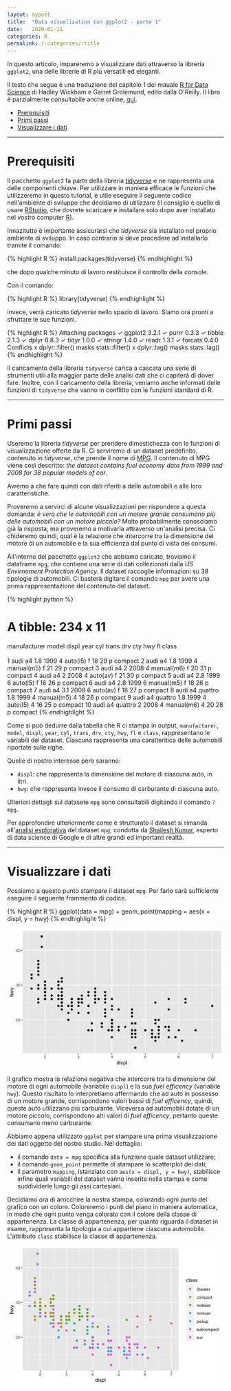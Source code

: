 ```yaml
---
layout: mypost
title:  "Data visualization con ggplot2 - parte 1"
date:   2020-01-11
categories: R
permalink: /:categories/:title
---
```


In questo articolo, impareremo a visualizzare dati attraverso la libreria `ggplot2`, una delle librerie di R più versatili ed eleganti.

Il testo che segue è una traduzione del capitolo 1 del mauale [R for Data Science][RForDataScienceLink] di Hadley Wickham e Garret Grolemund, edito dalla O'Reilly. Il libro è parzialmente consultabile anche online, [qui][RForDataScienceLinkOnline].
- [Prerequisiti](#prerequisiti)
- [Primi passi](#primi-passi)
- [Visualizzare i dati](#visualizzare-i-dati)

<hr>


Prerequisiti
============
Il pacchetto `ggplot2` fa parte della libreria [tidyverse][tidyverselink] e ne rappresenta una delle componenti chiave. Per utilizzare in maniera efficace le funzioni che utilizzeremo in questo tutorial, è utile eseguire il seguente codice nell'ambiente di sviluppo che decidiamo di utilizzare (il consiglio è quello di usare [RStudio][rstudiolink], che dovrete scaricare e installare solo dopo aver installato nel vostro computer [R][linguaggioRlink]).

Innazitutto è importante assicurarsi che _tidyverse_ sia installato nel proprio ambiente di sviluppo. In caso contrario si deve procedere ad installarlo tramite il comando:

{% highlight R %}
install.packages(tidyverse)
{% endhighlight %}

che dopo qualche minuto di lavoro restituisce il controllo della console.

Con il comando:

{% highlight R %}
library(tidyverse)
{% endhighlight %}

invece, verrà caricato _tidyverse_ nello spazio di lavoro. Siamo ora pronti a sfruttare le sue funzioni.

{% highlight R %}
Attaching packages
✓ ggplot2 3.2.1     ✓ purrr   0.3.3
✓ tibble  2.1.3     ✓ dplyr   0.8.3
✓ tidyr   1.0.0     ✓ stringr 1.4.0
✓ readr   1.3.1     ✓ forcats 0.4.0
Conflicts
x dplyr::filter() masks stats::filter()
x dplyr::lag()    masks stats::lag()
{% endhighlight %}

Il caricamento della libreria `tidyverse` carica a cascata una serie di strumenti utili alla maggior parte delle analisi dati che ci capiterà di dover fare. Inoltre, con il caricamento della libreria, veniamo anche informati delle funzioni di `tidyverse` che vanno in conflitto con le funzioni standard di R.

<hr>


Primi passi
===========
Useremo la libreria _tidyverse_ per prendere dimestichezza con le funzioni di visualizzazione offerte da R. Ci serviremo di un dataset predefinito, contenuto in _tidyverse_, che prende il nome di [MPG][datasetmpglink]. Il contenuto di MPG viene così descritto: _the dataset contains fuel economy data from 1999 and 2008 for 38 popular models of car_.

Avremo a che fare quindi con dati riferiti a delle automobili e alle loro caratteristiche.

Proveremo a servirci di alcune visualizzazioni per rispondere a questa domanda: _è vero che le automobili con un motore grande consumano più delle automobili con un motore piccolo?_ Molto probabilmente conosciamo già la risposta, ma proveremo a motivarla attraverso un'analisi precisa. Ci chideremo quindi, qual è la relazione che intercorre tra la dimensione del motore di un automobile e la sua efficienza dal punto di vista dei consumi.

All'interno del pacchetto `ggplot2` che abbiamo caricato, troviamo il dataframe `mpg`, che contiene una serie di dati collezionati dalla _US Envirnoment Protection Agency_. Il dataset raccoglie informazioni su 38 tipologie di automobili. Ci basterà digitare il comando `mpg` per avere una prima rappresentazione del contenuto del dataset.

{% highlight python %}
# A tibble: 234 x 11
   manufacturer model      displ  year   cyl trans      drv     cty   hwy fl    class  
   <chr>        <chr>      <dbl> <int> <int> <chr>      <chr> <int> <int> <chr> <chr>  
 1 audi         a4           1.8  1999     4 auto(l5)   f        18    29 p     compact
 2 audi         a4           1.8  1999     4 manual(m5) f        21    29 p     compact
 3 audi         a4           2    2008     4 manual(m6) f        20    31 p     compact
 4 audi         a4           2    2008     4 auto(av)   f        21    30 p     compact
 5 audi         a4           2.8  1999     6 auto(l5)   f        16    26 p     compact
 6 audi         a4           2.8  1999     6 manual(m5) f        18    26 p     compact
 7 audi         a4           3.1  2008     6 auto(av)   f        18    27 p     compact
 8 audi         a4 quattro   1.8  1999     4 manual(m5) 4        18    26 p     compact
 9 audi         a4 quattro   1.8  1999     4 auto(l5)   4        16    25 p     compact
10 audi         a4 quattro   2    2008     4 manual(m6) 4        20    28 p     compact
{% endhighlight %}

Come si può dedurre dalla tabella che R ci stampa in output, `manufacturer`, `model`, `displ`, `year`, `cyl`, `trans`, `drv`, `cty`, `hwy`, `fl` e `class`, rappresentano le variabili del dataset. Ciascuna rappresenta una caratteritica delle automobili riportate sulle righe.

Quelle di nostro interesse però saranno:

- `displ`: che rappresenta la dimensione del motore di ciascuna auto, in litri.
- `hwy`: che rappresenta invece il consumo di carburante di ciascuna auto.

Ulteriori dettagli sul datasete `mpg` sono consultabili digitando il comando `?mpg`.

Per approfondire ulteriormente come è strutturato il dataset si rimanda all'[analisi esplorativa][datasetmpglink] del dataset `mpg`, condotta da [Shailesh Kumar][KumarBioLink], esperto di data science di Google e di altre grandi ed importanti realtà.

<hr>


Visualizzare i dati
=====================
Possiamo a questo punto stampare il dataset `mpg`. Per farlo sarà sufficiente eseguire il seguente frammento di codice.

{% highlight R %}
ggplot(data = mpg) +
  geom_point(mapping = aes(x = displ, y = hwy)
{% endhighlight %}

![ggplot1](/media/images/ggplot1.png)

Il grafico mostra la relazione negativa che intercorre tra la dimensione del motore di ogni automobile (variabile `displ`) e la sua _fuel efficency_ (variabile `hwy`). Questo risultato lo interpretiamo affermando che ad auto in possesso di un motore grande, corrispondono valori bassi di _fuel efficency_, quindi, queste auto utilizzano più carburante. Viceversa ad automobili dotate di un motore piccolo, corrispondono alti valori di _fuel efficency_, pertanto queste consumano meno carburante.

Abbiamo appena utilizzato `ggplot` per stampare una prima visualizzazione dei dati oggetto del nostro studio. Nel dettaglio:
- il comando `data = mpg` specifica alla funzione quale dataset utilizzare;
- il comando `geom_point` permette di stampare lo scatterplot dei dati;
- il parametro `mapping`, istanziato con `aes(x = displ, y = hwy)`, stabilisce infine quali variabili del dataset vanno inserite nella stampa e come suddividerle lungo gli assi cartesiani.


Decidiamo ora di arricchire la nostra stampa, colorando ogni punto del grafico con un colore. Coloreremo i punti del piano in maniera automatica, in modo che ogni punto venga colorato con il colore della classe di appartenenza. La classe di appartenenza, per quanto riguarda il dataset in esame, rappresenta la tipologia a cui appartiene ciascuna automobile. L'attributo `class` stabilisce la classe di appartenenza.

![ggplot2](/media/images/ggplot2.png)


[KumarBioLink]: https://research.google/people/ShaileshKumar/
[datasetmpglink]: https://rpubs.com/shailesh/mpg-exploration
[linguaggioRlink]: https://cran.r-project.org/
[RForDataScienceLink]: https://www.oreilly.com/library/view/r-for-data/9781491910382/
[RForDataScienceLinkOnline]: https://r4ds.had.co.nz/
[tidyverselink]: https://www.tidyverse.org/
[rstudiolink]: https://rstudio.com/products/rstudio/download/
